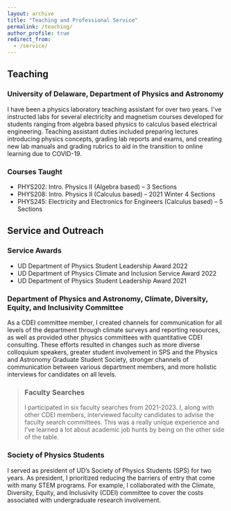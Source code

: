 ```yaml
---
layout: archive
title: "Teaching and Professional Service"
permalink: /teaching/
author_profile: true
redirect_from: 
  - /service/
---
```

## Teaching 
### University of Delaware, Department of Physics and Astronomy 
I have been a physics laboratory teaching assistant for over two years. I've instructed labs for several electricity and magnetism courses developed for students ranging from algebra based physics to calculus based electrical engineering. Teaching assistant duties included preparing lectures introducing physics concepts, grading lab reports and exams, and creating new lab manuals and grading rubrics to aid in the transition to online learning due to COVID-19. 

### Courses Taught
* PHYS202: Intro. Physics II (Algebra based) – 3 Sections
* PHYS208: Intro. Physics II (Calculus based) – 2021 Winter 4 Sections
* PHYS245: Electricity and Electronics for Engineers (Calculus based) – 5 Sections


## Service and Outreach
### Service Awards
* UD Department of Physics Student Leadership Award 2022
* UD Department of Physics Climate and Inclusion Service Award 2022
* UD Department of Physics Student Leadership Award 2021

### Department of Physics and Astronomy, Climate, Diversity, Equity, and Inclusivity Committee
As a CDEI committee member, I created channels for communication for all levels of the department through climate surveys and reporting resources, as well as provided other physics committees with quantitative CDEI consulting. These efforts resulted in changes such as more diverse colloquium speakers, greater student involvement in SPS and the Physics and Astronomy Graduate Student Society, stronger channels of communication between various department members, and more holistic interviews for candidates on all levels.
> ### Faculty Searches
> I participated in six faculty searches from 2021-2023. I, along with other CDEI members, interviewed faculty candidates to advise the faculty search committees. This was a really unique experience and I’ve learned a lot about academic job hunts by being on the other side of the table. 


### Society of Physics Students
I served as president of UD’s Society of Physics Students (SPS) for two years. As president, I prioritized reducing the barriers of entry that come with many STEM programs. For example, I collaborated with the Climate, Diversity, Equity, and Inclusivity (CDEI) committee to cover the costs associated with undergraduate research involvement.

